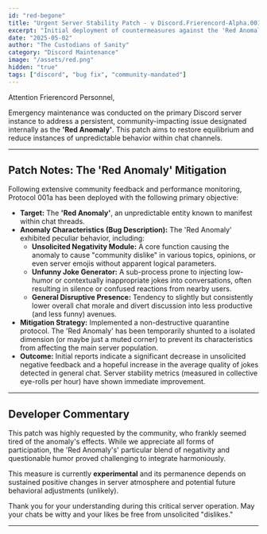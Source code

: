 ```yaml
---
id: "red-begone"
title: "Urgent Server Stability Patch - v Discord.Frierencord-Alpha.001a"
excerpt: "Initial deployment of countermeasures against the 'Red Anomaly'."
date: "2025-05-02"
author: "The Custodians of Sanity"
category: "Discord Maintenance"
image: "/assets/red.png"
hidden: "true"
tags: ["discord", "bug fix", "community-mandated"]
---
```


Attention Frierencord Personnel,

Emergency maintenance was conducted on the primary Discord server instance to address a persistent, community-impacting issue designated internally as the **'Red Anomaly'**. This patch aims to restore equilibrium and reduce instances of unpredictable behavior within chat channels.

---

## Patch Notes: The 'Red Anomaly' Mitigation

Following extensive community feedback and performance monitoring, Protocol 001a has been deployed with the following primary objective:

-   **Target:** The **'Red Anomaly'**, an unpredictable entity known to manifest within chat threads.
-   **Anomaly Characteristics (Bug Description):** The 'Red Anomaly' exhibited peculiar behavior, including:
    -   **Unsolicited Negativity Module:** A core function causing the anomaly to cause "community dislike" in various topics, opinions, or even server emojis without apparent logical parameters.
    -   **Unfunny Joke Generator:** A sub-process prone to injecting low-humor or contextually inappropriate jokes into conversations, often resulting in silence or confused reactions from nearby users.
    -   **General Disruptive Presence:** Tendency to slightly but consistently lower overall chat morale and divert discussion into less productive (and less funny) avenues.
-   **Mitigation Strategy:** Implemented a non-destructive quarantine protocol. The 'Red Anomaly' has been temporarily shunted to a isolated dimension (or maybe just a muted corner) to prevent its characteristics from affecting the main server population.
-   **Outcome:** Initial reports indicate a significant decrease in unsolicited negative feedback and a hopeful increase in the average quality of jokes detected in general chat. Server stability metrics (measured in collective eye-rolls per hour) have shown immediate improvement.

---

## Developer Commentary

This patch was highly requested by the community, who frankly seemed tired of the anomaly's effects. While we appreciate all forms of participation, the 'Red Anomaly's' particular blend of negativity and questionable humor proved challenging to integrate harmoniously.

This measure is currently **experimental** and its permanence depends on sustained positive changes in server atmosphere and potential future behavioral adjustments (unlikely).

Thank you for your understanding during this critical server operation. May your chats be witty and your likes be free from unsolicited "dislikes."

---
